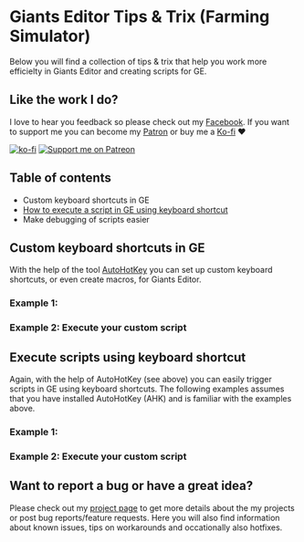 # Giants Editor Tips & Trix (Farming Simulator)

Below you will find a collection of tips & trix that help you work more efficielty in Giants Editor and creating scripts for GE.

## Like the work I do?
I love to hear you feedback so please check out my [Facebook](https://www.facebook.com/w33zl). If you want to support me you can become my [Patron](https://www.patreon.com/wzlmodding) or buy me a [Ko-fi](https://ko-fi.com/w33zl) :heart:

[![ko-fi](https://ko-fi.com/img/githubbutton_sm.svg)](https://ko-fi.com/X8X0BB65P) [![Support me on Patreon](https://img.shields.io/endpoint.svg?url=https%3A%2F%2Fshieldsio-patreon.vercel.app%2Fapi%3Fusername%3Dwzlmodding%3F%26type%3Dpatrons&style=for-the-badge)](https://patreon.com/wzlmodding?)


## Table of contents
* Custom keyboard shortcuts in GE
* [How to execute a script in GE using keyboard shortcut](#Example-2:-Execute-your-custom-script)
* Make debugging of scripts easier


## Custom keyboard shortcuts in GE
With the help of the tool [AutoHotKey](https://www.autohotkey.com/) you can set up custom keyboard shortcuts, or even create macros, for Giants Editor.

### Example 1: 

### Example 2: Execute your custom script



## Execute scripts using keyboard shortcut
Again, with the help of AutoHotKey (see above) you can easily trigger scripts in GE using keyboard shortcuts. The following examples assumes that you have installed AutoHotKey (AHK) and is familiar with the examples above.

### Example 1: 

### Example 2: Execute your custom script

## Want to report a bug or have a great idea?
Please check out my [project page](https://go.xilent.se/wzl-modding-projects) to get more details about the my projects or post bug reports/feature requests. Here you will also find information about known issues, tips on workarounds and occationally also hotfixes.

